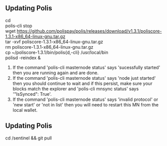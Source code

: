 ## Updating Polis

cd  
polis-cli stop  
wget https://github.com/polispay/polis/releases/download/v1.3.1/poliscore-1.3.1-x86_64-linux-gnu.tar.gz  
tar -xvf poliscore-1.3.1-x86_64-linux-gnu.tar.gz  
rm poliscore-1.3.1-x86_64-linux-gnu.tar.gz  
cp ~/poliscore-1.3.1/bin/polis{d,-cli} /usr/local/bin  
polisd -reindex &  

1. If the command 'polis-cli masternode status' says 'sucessfully started' then you are running again and are done.  
2. If the command 'polis-cli masternode status' says 'node just started' then you should continue to wait and if this persist, make sure your blocks match the explorer and 'polis-cli mnsync status' says '"IsSynced": True'.  
3. If the command 'polis-cli masternode status' says 'invalid protocol' or 'new start' or 'not in list' then you will need to restart this MN from the local wallet.  

## Updating Polis
cd /sentinel && git pull  
